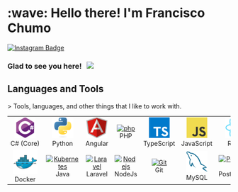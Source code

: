 <h1 align="left" id="macropower-title">:wave: Hello there! I'm Francisco Chumo</h1>

[![Instagram Badge](https://img.shields.io/badge/-Instagram-e4405f?style=flat-square&logo=Instagram&logoColor=white)](https://instagram.com)

### Glad to see you here! &nbsp; ![](https://visitor-badge.glitch.me/badge?page_id=iampavangandhi.iampavangandhi&style=flat-square&color=0088cc)

<h2 align="left" id="macropower-tech">Languages and Tools</h2>
> Tools, languages, and other things that I like to work with.
<table>
  <tr  style="background-color:#D6EEE">
    <td align="center" width="96">
      <a href="#macropower-tech">
        <img src="./img/csharp-original.svg" width="48" height="48" alt="C#" />
      </a>
      <br>C#&nbsp;(Core)
    </td>
    <td align="center" width="96">
      <a href="#macropower-tech">
        <img src="./img/python-original.svg" width="48" height="48" alt="Python" />
      </a>
      <br>Python
    </td>
    <td align="center" width="96">
      <a href="#macropower-tech">
        <img src="./img/angular-icon.svg" width="48" height="48" alt="Angular" />
      </a>
      <br>Angular
    </td>
    <td align="center" width="96">
      <a href="#macropower-tech">
        <img src="https://iconape.com/wp-content/png_logo_vector/elephpant-mascot-php-logo.png" width="60" height="60" alt="php" />
      </a>
      <br>PHP
    </td>
    <td align="center" width="96">
      <a href="#macropower-tech">
        <img src="./img/typescript-original.svg" width="48" height="48" alt="TypeScript" />
      </a>
      <br>TypeScript
    </td>
    <td align="center" width="96">
      <a href="#macropower-tech">
        <img src="./img/javascript-original.svg" width="48" height="48" alt="JavaScript" />
      </a>
      <br>JavaScript
    </td>
    <td align="center" width="96">
      <a href="#macropower-tech" >
        <img src="./img/react-original.svg" width="48" height="48" alt="React" />
      </a>
      <br>React
    </td>
    <td align="center" width="96">
      <a href="#macropower-tech">
        <img src="./img/bootstrap-plain.svg" width="48" height="48" alt="Bootstrap" />
      </a>
      <br>Bootstrap
    </td>
    <td align="center" width="96">
      <a href="#macropower-tech">
        <img src="./img/sass-original.svg" width="48" height="48" alt="Sass" />
      </a>
      <br>Sass
    </td>
  </tr>
  <tr>
    <td align="center" width="96"> 
      <a href="#macropower-tech" >
        <img src="./img/docker-original.svg" width="55" height="55" alt="Docker" />
      </a>
      <br>Docker
    </td>
    <td align="center" width="96">
      <a href="#macropower-tech" >
        <img src="https://cdn.worldvectorlogo.com/logos/java-4.svg" width="48" height="48" alt="Kubernetes" />
      </a>
      <br>Java
    </td>
    <td align="center"  width="96">
      <a href="#macropower-tech">
        <img src="https://cdn.worldvectorlogo.com/logos/laravel-2.svg" width="48" height="48" alt="Laravel" />
      </a>
      <br>Laravel
    </td>
    <td align="center"  width="96">
      <a href="#macropower-tech">
        <img src="https://cdn.worldvectorlogo.com/logos/nodejs-2.svg" width="48" height="48" alt="Nodejs" />
      </a>
      <br>NodeJs
    </td>
    <td align="center" width="96">
      <a href="#macropower-tech">
        <img src="https://cdn.worldvectorlogo.com/logos/git-bash.svg" width="48" height="48" alt="Git" />
      </a>
      <br>Git
    </td>
    <td align="center"  width="96">
      <a href="#macropower-tech">
        <img src="./img/mysql-original.svg" width="48" height="48" alt="MySQL" />
      </a>
      <br>MySQL
    </td>
    <td align="center" width="96">
      <a href="#macropower-tech" >
        <img src="https://cdn.worldvectorlogo.com/logos/postgresql.svg" width="48" height="48" alt="PostgreSQL" />
      </a>
      <br>PostgreSQL
    </td>
    <td align="center" width="96">
      <a href="#macropower-tech" >
        <img src="https://cdn.worldvectorlogo.com/logos/microsoft-sql-server-1.svg" width="48" height="48" alt="SqlServer" />
      </a>
      <br>SqlServer
    </td>
    <td align="center" width="96">
      <a href="#macropower-tech" >
        <img src="https://cdn.worldvectorlogo.com/logos/scrum-1.svg" width="48" height="48" alt="Scrum" />
      </a>
      <br>Scrum
    </td>
  </tr>
</table>
